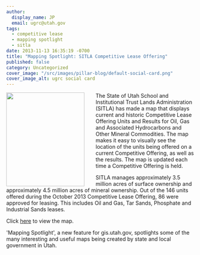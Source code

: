 ```yaml
---
author:
  display_name: JP
  email: ugrc@utah.gov
tags:
  - competitive lease
  - mapping spotlight
  - sitla
date: 2013-11-13 16:35:19 -0700
title: "Mapping Spotlight: SITLA Competitive Lease Offering"
published: false
category: Uncategorized
cover_image: "/src/images/pillar-blog/default-social-card.png"
cover_image_alt: ugrc social card
---
```


<p><a href="/images/404.png"><img src="/images/404.png" style="margin-right:30px" width="208" height="250" align="left" /></a> The State of Utah School and Institutional Trust Lands Administration (SITLA) has made a map that displays current and historic Competitive Lease Offering Units and Results for Oil, Gas and Associated Hydrocarbons and Other Mineral Commodities. The map makes it easy to visually see the location of the units being offered on a current Competitive Offering, as well as the results.  The map is updated each time a Competitive Offering is held.</p>
<p>SITLA manages approximately 3.5 million acres of surface ownership and approximately 4.5 million acres of mineral ownership. Out of the 146 units offered during the October 2013 Competitive Lease Offering, 86 were approved for leasing.  This includes Oil and Gas, Tar Sands, Phosphate and Industrial Sands leases. </p>
<p>Click <a href="http://tlamap.trustlands.utah.gov/mineralofferingunits/">here</a> to view the map.</p>
<p>'Mapping Spotlight', a new feature for gis.utah.gov, spotlights some of the many interesting and useful maps being created by state and local government in Utah.</p>
